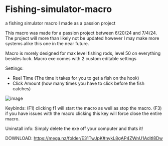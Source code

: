 # Fishing-simulator-macro
a fishing simulator macro I made as a passion project

This macro was made for a passion project between 6/20/24 and 7/4/24. The project will more than likely not be updated however I may make more systems alike this one in the near future.

Macro is morely designed for max level fishing rods, level 50 on everything besides luck.
Macro exe comes with 2 custom editable settings 

Settings:
- Reel Time (The time it takes for you to get a fish on the hook)
- Click Amount (how many times you have to click before the fish catches)
  
![image](https://github.com/xReniez/Fishing-simulator-macro/assets/168895348/e5d8bfc0-e78e-43fc-8355-27de36e31d08)

Keybinds:
(F1) clicking f1 will start the macro as well as stop the macro.
(F3) if you have issues with the macro clicking this key will force close the entire macro.

Uninstall info:
Simply delete the exe off your computer and thats it!

DOWNLOAD:
https://mega.nz/folder/E31TwJpK#nykL8gAP4ZWnU1Aditl8Dw
